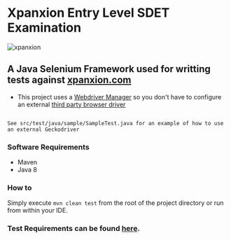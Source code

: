 # Xpanxion Entry Level SDET Examination

![xpanxion](https://www.xpanxion.com/img/logo.png)

## A Java Selenium Framework used for writting tests against [xpanxion.com](http://www.xpanxion.com/)

* This project uses a [Webdriver Manager](https://github.com/bonigarcia/webdrivermanager) so you don't have to
configure an external [third party browser driver](http://www.seleniumhq.org/download/#thirdPartyDrivers)

```

See src/test/java/sample/SampleTest.java for an example of how to use an external Geckodriver

```

### Software Requirements

* Maven
* Java 8

### How to

Simply execute ```mvn clean test``` from the root of the project directory or run from within your IDE.

### Test Requirements can be found [here](http://training.xpxcloud.com/moodle/course/view.php?id=111).
